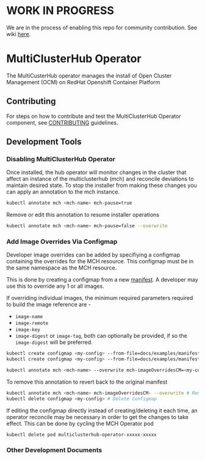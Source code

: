 [comment]: # ( Copyright Contributors to the Open Cluster Management project )

# WORK IN PROGRESS 

We are in the process of enabling this repo for community contribution. See wiki [here](https://open-cluster-management.io/concepts/architecture/).

# MultiClusterHub Operator

The MultiCusterHub operator manages the install of Open Cluster Management (OCM) on RedHat Openshift Container Platform

## Contributing

For steps on how to contribute and test the MultiClusterHub Operator component, see [CONTRIBUTING](./CONTRIBUTING.md) guidelines.

## Development Tools
### Disabling MultiClusterHub Operator

Once installed, the hub operator will monitor changes in the cluster that affect an instance of the multiclusterhub (mch) and reconcile deviations to maintain desired state. To stop the installer from making these changes you can apply an annotation to the mch instance.
```bash
kubectl annotate mch <mch-name> mch-pause=true
```

Remove or edit this annotation to resume installer operations
```bash
kubectl annotate mch <mch-name> mch-pause=false --overwrite
```

### Add Image Overrides Via Configmap  

Developer image overrides can be added by specifiying a configmap containing the overrides for the MCH resource. This configmap must be in the same namespace as the MCH resource.

This is done by creating a configmap from a new [manifest](https://github.com/open-cluster-management/pipeline/tree/2.3-integration/snapshots). A developer may use this to override any 1 or all images.


If overriding individual images, the minimum required parameters required to build the image reference are - 

- `image-name`
- `image-remote`
- `image-key`
- `image-digest` or `image-tag`, both can optionally be provided, if so the `image-digest` will be preferred.


```bash
kubectl create configmap <my-config> --from-file=docs/examples/manifest-oneimage.json # Override 1 image example
kubectl create configmap <my-config> --from-file=docs/examples/manifest-allimages.json # Overriding all images example

kubectl annotate mch <mch-name> --overwrite mch-imageOverridesCM=<my-config> # Provide the configmap as an override to the MCH
```

To remove this annotation to revert back to the original manifest
```bash
kubectl annotate mch <mch-name> mch-imageOverridesCM- --overwrite # Remove annotation
kubectl delete configmap <my-config> # Delete configmap
```

If editing the configmap directly instead of creating/deleting it each time, an operator reconcile may be necessary in order to get the changes to take effect. This can be done by cycling the MCH Operator pod

```
kubectl delete pod multiclusterhub-operator-xxxxx-xxxxx
```
### Other Development Documents

[install_guide]: /docs/installation.md
[config_guide]: /docs/configuration.md
[deploy]: https://github.com/open-cluster-management/deploy
